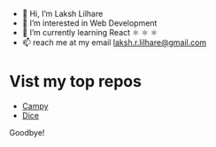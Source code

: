 - 👋 Hi, I’m Laksh Lilhare
- 👀 I’m interested in Web Development
- 🌱 I’m currently learning React ⚛️ ⚛️ ⚛️ 
- 📫 reach me at my email laksh.r.lilhare@gmail.com

# Vist my top repos

- [Campy](https://bit.ly/lrlc-camps)
- [Dice](https://github.com/LakshLilhare-in/laksh-dice/tree/main)

Goodbye!

